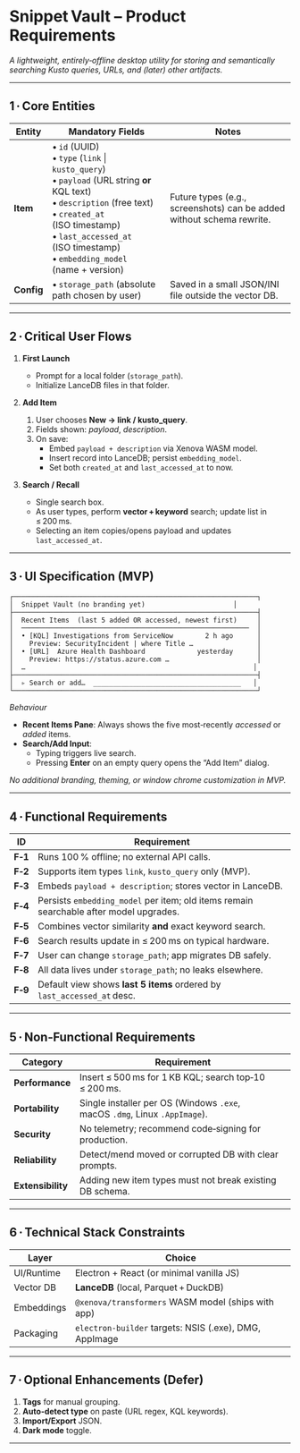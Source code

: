 # Snippet Vault – Product Requirements

_A lightweight, entirely‑offline desktop utility for storing and semantically searching Kusto queries, URLs, and (later) other artifacts._

---

## 1 · Core Entities

| Entity | Mandatory Fields | Notes |
|--------|-----------------|-------|
| **Item** | • `id` (UUID)  <br>• `type` (`link` \| `kusto_query`) <br>• `payload` (URL string **or** KQL text) <br>• `description` (free text) <br>• `created_at` (ISO timestamp) <br>• `last_accessed_at` (ISO timestamp) <br>• `embedding_model` (name + version) | Future types (e.g., screenshots) can be added without schema rewrite. |
| **Config** | • `storage_path` (absolute path chosen by user) | Saved in a small JSON/INI file outside the vector DB. |

---

## 2 · Critical User Flows

1. **First Launch**  
   - Prompt for a local folder (`storage_path`).  
   - Initialize LanceDB files in that folder.

2. **Add Item**  
   1. User chooses **New → link / kusto_query**.  
   2. Fields shown: *payload*, *description*.  
   3. On save:  
      - Embed `payload + description` via Xenova WASM model.  
      - Insert record into LanceDB; persist `embedding_model`.  
      - Set both `created_at` and `last_accessed_at` to now.  

3. **Search / Recall**  
   - Single search box.  
   - As user types, perform **vector + keyword** search; update list in ≤ 200 ms.  
   - Selecting an item copies/opens payload and updates `last_accessed_at`.

---

## 3 · UI Specification (MVP)

```text
┌─────────────────────────────────────────────────────────────┐
│  Snippet Vault (no branding yet)                      │
├─────────────────────────────────────────────────────────────┤
│  Recent Items  (last 5 added OR accessed, newest first)     │
│  ─────────────────────────────────────────────────────────  │
│  • [KQL] Investigations from ServiceNow        2 h ago      │
│    Preview: SecurityIncident | where Title …                │
│  • [URL]  Azure Health Dashboard             yesterday      │
│    Preview: https://status.azure.com …                      │
│  …                                                         │
├─────────────────────────────────────────────────────────────┤
│  ▹ Search or add…  _____________________________________   │
└─────────────────────────────────────────────────────────────┘
```

*Behaviour*  
- **Recent Items Pane**: Always shows the five most‑recently *accessed* or *added* items.  
- **Search/Add Input**:  
  - Typing triggers live search.  
  - Pressing **Enter** on an empty query opens the “Add Item” dialog.  

_No additional branding, theming, or window chrome customization in MVP._

---

## 4 · Functional Requirements

| ID | Requirement |
|----|-------------|
| **F‑1** | Runs 100 % offline; no external API calls. |
| **F‑2** | Supports item types `link`, `kusto_query` only (MVP). |
| **F‑3** | Embeds `payload + description`; stores vector in LanceDB. |
| **F‑4** | Persists `embedding_model` per item; old items remain searchable after model upgrades. |
| **F‑5** | Combines vector similarity **and** exact keyword search. |
| **F‑6** | Search results update in ≤ 200 ms on typical hardware. |
| **F‑7** | User can change `storage_path`; app migrates DB safely. |
| **F‑8** | All data lives under `storage_path`; no leaks elsewhere. |
| **F‑9** | Default view shows **last 5 items** ordered by `last_accessed_at` desc. |

---

## 5 · Non‑Functional Requirements

| Category | Requirement |
|----------|-------------|
| **Performance** | Insert ≤ 500 ms for 1 KB KQL; search top‑10 ≤ 200 ms. |
| **Portability** | Single installer per OS (Windows `.exe`, macOS `.dmg`, Linux `.AppImage`). |
| **Security** | No telemetry; recommend code‑signing for production. |
| **Reliability** | Detect/mend moved or corrupted DB with clear prompts. |
| **Extensibility** | Adding new item types must not break existing DB schema. |

---

## 6 · Technical Stack Constraints

| Layer | Choice |
|-------|--------|
| UI/Runtime | Electron + React (or minimal vanilla JS) |
| Vector DB | **LanceDB** (local, Parquet + DuckDB) |
| Embeddings | `@xenova/transformers` WASM model (ships with app) |
| Packaging | `electron-builder` targets: NSIS (.exe), DMG, AppImage |

---

## 7 · Optional Enhancements (Defer)

1. **Tags** for manual grouping.  
2. **Auto‑detect type** on paste (URL regex, KQL keywords).  
3. **Import/Export** JSON.  
4. **Dark mode** toggle.

---

